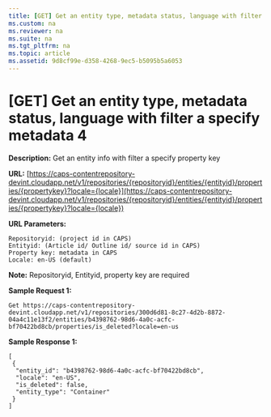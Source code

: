 ```yaml
---
title: [GET] Get an entity type, metadata status, language with filter a specify metadata 4
ms.custom: na
ms.reviewer: na
ms.suite: na
ms.tgt_pltfrm: na
ms.topic: article
ms.assetid: 9d8cf99e-d358-4268-9ec5-b5095b5a6053
---
```

# [GET] Get an entity type, metadata status, language with filter a specify metadata 4

**Description:** Get an entity info with filter a specify property key  

**URL:** [https://caps-contentrepository-devint.cloudapp.net/v1/repositories/{repositoryid}/entities/{entityid}/properties/{propertykey}?locale={locale}](https://caps-contentrepository-devint.cloudapp.net/v1/repositories/{repositoryid}/entities/{entityid}/properties/{propertykey}?locale={locale})  

**URL Parameters:**  

	Repositoryid: (project id in CAPS)  
	Entityid: (Article id/ Outline id/ source id in CAPS)  
	Property key: metadata in CAPS   
	Locale: en-US (default)  

**Note:** Repositoryid, Entityid, property key are required  

**Sample Request 1:** 

	Get https://caps-contentrepository-devint.cloudapp.net/v1/repositories/300d6d81-8c27-4d2b-8872-04a4c11e13f2/entities/b4398762-98d6-4a0c-acfc-bf70422bd8cb/properties/is_deleted?locale=en-us  

**Sample Response 1:** 

    [  
     {  
      "entity_id": "b4398762-98d6-4a0c-acfc-bf70422bd8cb",  
      "locale": "en-US",  
      "is_deleted": false,  
      "entity_type": "Container"  
     }  
    ]  
